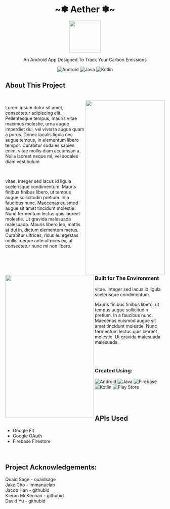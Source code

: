 <div align="center">
  <h1 align="center">~✽ Aether ✽~</h3>
    <img src="https://github.com/user-attachments/assets/b643e088-e569-4367-949e-75f7f51e563e" width="100" height="100">
  <p align="center">
    An Android App Designed To Track Your Carbon Emissions
  </p>
  
   ![Android](https://img.shields.io/badge/Android-3DDC84?style=for-the-badge&logo=android&logoColor=white)
   ![Java](https://img.shields.io/badge/java-%23ED8B00.svg?style=for-the-badge&logo=openjdk&logoColor=white)
   ![Kotlin](https://img.shields.io/badge/kotlin-%237F52FF.svg?style=for-the-badge&logo=kotlin&logoColor=white)
   
</div>

## About This Project

<br>
<img src="https://github.com/user-attachments/assets/1dc83d63-3c51-45d6-8f0b-c4b7ab37b5ba" width="250" height="550" align="right">
<p align="left">
  Lorem ipsum dolor sit amet, consectetur adipiscing elit. Pellentesque tempus, mauris vitae maximus molestie, urna augue imperdiet dui, vel viverra augue quam a purus. Donec iaculis ligula nec augue tempus, in elementum libero tempor. Curabitur sodales sapien enim, vitae mollis diam accumsan a. Nulla laoreet neque mi, vel sodales diam vestibulum 
</p>

<br>

<p>
  vitae. Integer sed lacus id ligula scelerisque condimentum. Mauris finibus finibus libero, ut tempus augue sollicitudin pretium. In a faucibus nunc. Maecenas euismod augue sit amet tincidunt molestie. Nunc fermentum lectus quis laoreet molestie. Ut gravida malesuada malesuada. Mauris libero leo, mattis at dui in, dictum elementum metus. Curabitur ultrices, risus eu egestas mollis, neque ante ultrices ex, at consectetur nunc mi non libero.
</p>

<br>

<img src="https://github.com/user-attachments/assets/811072dd-032b-46fc-94a5-b5f6704ecddf" width="280" height="450" align="left">

<br>

### Built for The Environment

<p>
  vitae. Integer sed lacus id ligula scelerisque condimentum.
  
  Mauris finibus finibus libero, ut tempus augue sollicitudin 
  pretium. In a faucibus nunc. Maecenas euismod augue sit amet 
  tincidunt molestie. Nunc fermentum lectus quis laoreet molestie.
  Ut gravida malesuada malesuada. 
</p>

<br>

<br>

### Created Using:
![Android](https://img.shields.io/badge/Android-3DDC84?style=for-the-badge&logo=android&logoColor=white)
![Java](https://img.shields.io/badge/java-%23ED8B00.svg?style=for-the-badge&logo=openjdk&logoColor=white) 
![Firebase](https://img.shields.io/badge/firebase-%23039BE5.svg?style=for-the-badge&logo=firebase)
![Kotlin](https://img.shields.io/badge/kotlin-%237F52FF.svg?style=for-the-badge&logo=kotlin&logoColor=white)
![Play Store](https://img.shields.io/badge/Google_Play-414141?style=for-the-badge&logo=google-play&logoColor=white)

</br></br>

## APIs Used

  * Google Fit
  * Google OAuth
  * Firebase Firestore

<br> 

## Project Acknowledgements:

Quaid Sage - quaidsage<br />
Jake Cho - Immanuelab<br />
Jacob Han - githubid<br />
Kieran McKennan - githubid<br />
David Yu - githubid<br />


